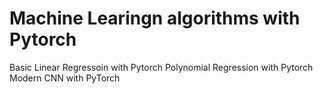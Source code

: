 # Machine Learingn algorithms with Pytorch
Basic Linear Regressoin with Pytorch
Polynomial Regression with Pytorch
Modern CNN with PyTorch
